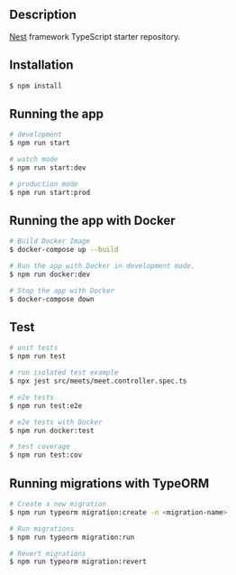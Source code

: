 ## Description

[Nest](https://github.com/nestjs/nest) framework TypeScript starter repository.

## Installation

```bash
$ npm install
```

## Running the app

```bash
# development
$ npm run start

# watch mode
$ npm run start:dev

# production mode
$ npm run start:prod
```

## Running the app with Docker

```bash
# Build Docker Image
$ docker-compose up --build

# Run the app with Docker in development mode.
$ npm run docker:dev

# Stop the app with Docker
$ docker-compose down
```

## Test

```bash
# unit tests
$ npm run test

# run isolated test example
$ npx jest src/meets/meet.controller.spec.ts

# e2e tests
$ npm run test:e2e

# e2e tests with Docker
$ npm run docker:test

# test coverage
$ npm run test:cov
```

## Running migrations with TypeORM

```bash
# Create a new migration
$ npm run typeorm migration:create -n <migration-name>

# Run migrations
$ npm run typeorm migration:run

# Revert migrations
$ npm run typeorm migration:revert
```
